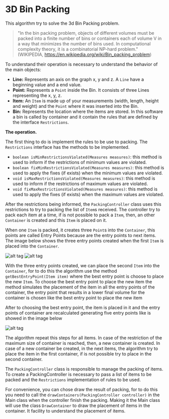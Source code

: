 # 3D Bin Packing

This algorithm try to solve the 3d Bin Packing problem. 

> "In the bin packing problem, objects of different volumes must be packed into a finite number of bins or containers each of volume V in a way that minimizes the number of bins used. In computational complexity theory, it is a combinatorial NP-hard problem." (WIKIPEDIA, https://en.wikipedia.org/wiki/Bin_packing_problem)

To understand their operation is necessary to understand the behavior of the main objects: 

* **Line:** Represents an axis on the graph x, y and z. A ```Line``` have a beginning value and a end value.
* **Point:** Represents a ```Point``` inside the Bin. It consists of three Lines representing the x, y, z.
* **Item:** An ```Item``` is made up of your measurements (width, length, height and weight) and the ```Point``` where it was inserted into the Bin. 
* **Bin:** Represents the location where the items are stored. In this software a bin is called by container and it contain the rules that are defined by the interface ```Restrictions```.

**The operation.**

The first thing to do is implement the rules to be use to packing. The ```Restrictions``` interface has the methods to be implemented.

* ```boolean isMinRestrictionsViolated(Measures measures)```: this method is used to inform if the restrictions of minimum values are violated.
* ```boolean fixMinRestrictionsViolated(Measures measures)```: this method is used to apply the fixes (if exists) when the minimum values are violated. 
* ```void isMaxRestrictionsViolated(Measures measures)```: this method is used to inform if the restrictions of maximum values are violated.
* ```void fixMaxRestrictionsViolated(Measures measures)```: this method is used to apply the fixes (if exists) when the maximum values are violated. 


After the restrictions being informed, the ```PackingController``` class uses this restrictions to try to packing the list of ```Item```s received. The controller try to pack each item at a time, if is not possible to pack a ```Item```, then, an other ```Container``` is created and this ```Item``` is placed on it.

When one ```Item``` is packed, it creates three ```Point```s into the ```Container```, this points are called Entry Points because are the entry points to next items. The image below shows the three entry points created when the first ```Item``` is placed into the ```Container```.

![alt tag](https://diegotonzi.github.io/img/BinPack/2.png) ![alt tag](https://diegotonzi.github.io/img/BinPack/1.png)

With the three entry points created, we can place the second ```Item``` into the ```Container```, for to do this the algorithm use the method ```getBestEntryPoint(Item item)``` where the best entry point is choose to place the new ```Item```. To choose the best entry point to place the new item the method simulates the placement of the item in all the entry points of the container, the entry point that results in a lower final volume for the container is chosen like the best entry point to place the new item

After to choosing the best entry point, the item is placed in it and the entry points of container are recalculated generating five entry points like is showed in the image below

![alt tag](https://diegotonzi.github.io/img/BinPack/3.png)

The algorithm repeat this steps for all items. In case of the restriction of the maximum size of container is reached, then, a new container is created. In case of a new container be created, in the next items, the algorithm try to place the item in the first container, if is not possible try to place in the second container.

The ```PackingController``` class is responsible to manage the packing of items. To create a PackingController is necessary to pass a list of items to be packed and the ```Restrictions``` implementation of rules to be used. 

For convenience, you can chose draw the result of packing, for to do this you need to call the ````drawContainers(PackingController controller)```` in the Main class when the controller finish the packing. Making it the Main class will use the class ```DrawContainer``` to draw the placement of items in the container. It facility to understand the placement of items.
